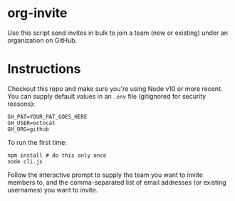# org-invite

Use this script send invites in bulk to join a team (new or existing) under an organization on GitHub.

# Instructions

Checkout this repo and make sure you're using Node v10 or more recent. 
You can supply default values in an `.env` file (gitignored for security reasons):

```
GH_PAT=YOUR_PAT_GOES_HERE
GH_USER=octocat
GH_ORG=github
```

To run the first time:
```
npm install # do this only once
node cli.js
```

Follow the interactive prompt to supply the team you want to invite members to, and the comma-separated list of email addresses (or existing usernames) you want to invite.

